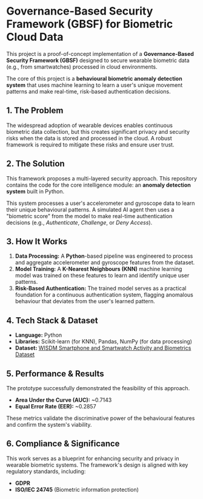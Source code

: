 # Governance-Based Security Framework (GBSF) for Biometric Cloud Data

This project is a proof-of-concept implementation of a **Governance-Based Security Framework (GBSF)** designed to secure wearable biometric data (e.g., from smartwatches) processed in cloud environments.

The core of this project is a **behavioural biometric anomaly detection system** that uses machine learning to learn a user's unique movement patterns and make real-time, risk-based authentication decisions.

## 1. The Problem
The widespread adoption of wearable devices enables continuous biometric data collection, but this creates significant privacy and security risks when the data is stored and processed in the cloud. A robust framework is required to mitigate these risks and ensure user trust.

## 2. The Solution
This framework proposes a multi-layered security approach. This repository contains the code for the core intelligence module: an **anomaly detection system** built in Python.

This system processes a user's accelerometer and gyroscope data to learn their unique behavioural patterns. A simulated AI agent then uses a "biometric score" from the model to make real-time authentication decisions (e.g., *Authenticate*, *Challenge*, or *Deny Access*).

## 3. How It Works
1.  **Data Processing:** A **Python**-based pipeline was engineered to process and aggregate accelerometer and gyroscope features from the dataset.
2.  **Model Training:** A **K-Nearest Neighbours (KNN)** machine learning model was trained on these features to learn and identify unique user patterns.
3.  **Risk-Based Authentication:** The trained model serves as a practical foundation for a continuous authentication system, flagging anomalous behaviour that deviates from the user's learned pattern.

## 4. Tech Stack & Dataset
* **Language:** Python
* **Libraries:** Scikit-learn (for KNN), Pandas, NumPy (for data processing)
* **Dataset:** [WISDM Smartphone and Smartwatch Activity and Biometrics Dataset](http://www.cis.fordham.edu/wisdm/dataset.php)

## 5. Performance & Results
The prototype successfully demonstrated the feasibility of this approach.
* **Area Under the Curve (AUC):** ~0.7143
* **Equal Error Rate (EER):** ~0.2857

These metrics validate the discriminative power of the behavioural features and confirm the system's viability.

## 6. Compliance & Significance
This work serves as a blueprint for enhancing security and privacy in wearable biometric systems. The framework's design is aligned with key regulatory standards, including:
* **GDPR**
* **ISO/IEC 24745** (Biometric information protection)
